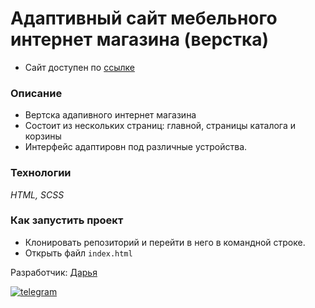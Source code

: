 # Адаптивный сайт мебельного интернет магазина (верстка)

- Сайт доступен по [ссылке](https://daria-bnn.github.io/The-furniture-store/index.html)

### Описание

-   Вертска адапивного интернет магазина
-   Состоит из нескольких страниц: главной, страницы каталога и корзины
-   Интерфейс адаптировн  под различные устройства.

### Технологии

_HTML, SCSS_

### Как запустить проект

-   Клонировать репозиторий и перейти в него в командной строке.
-   Открыть файл ```index.html```

Разработчик:
[Дарья](https://github.com/daria-bnn)


[![telegram](https://img.shields.io/badge/Telegram-2CA5E0?style=for-the-badge&logo=telegram&logoColor=white)](https://t.me/dari_bnnn)

